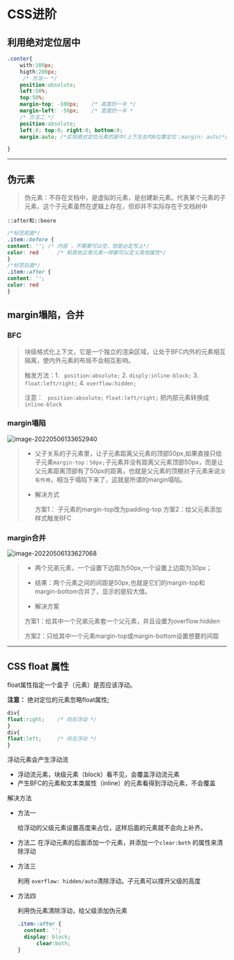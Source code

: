 # CSS进阶

## 利用绝对定位居中

```css
.conter{
    with:100px;
    higth:200px;
     /* 方法一 */
    position:absolute;
    left:50%;
    top:50%;
    margin-top: -100px;    /* ⾼度的⼀半 */
    margin-left: -50px;    /* 宽度的⼀半 *
    /* 方法二 */
    position:absolute;
    left:0; top:0; right:0; bottom:0;
   	margin:auto; /*实现绝对定位元素的居中(上下左右均0位置定位；margin: auto)*/

}
```

-----

## 伪元素

> 伪元素：不存在文档中，是虚拟的元素，是创建新元素。代表某个元素的子元素，这个子元素虽然在逻辑上存在，但却并不实际存在于文档树中

`::after和::beore`

```css
/*标签前面*/
.item::before {
content: ''; /* 内容 ，不需要可以空，但是必定写上*/
color: red		/* 和其他正常元素一样都可以定义其他属性*/
}
/*标签后面*/
.item::after {
content: '';
color: red
}
```

## margin塌陷，合并

### BFC

>块级格式化上下文，它是一个独立的渲染区域，让处于BFC内外的元素相互隔离，使内外元素的布局不会相互影响。
>
>触发方法：1. ` position:absolute;`	2. `disply:inline-block;`	3. `float:left/right;`	4. `overflow:hidden;`
>
>注意： ` position:absolute;`	`float:left/right;`	把内部元素转换成`inline-block`

### margin塌陷

![image-20220506133652940](https://picgo-fantasy06.oss-cn-guangzhou.aliyuncs.com/img/image-20220506133652940.png)

> - 父子关系的子元素里，让子元素距离父元素的顶部50px,如果直接只给子元素`margin-top：50px;`子元素并没有距离父元素顶部50px，而是让父元素距离顶部有了50px的距离，也就是父元素的顶棚对子元素来说`没有作用`，相当于塌陷下来了，这就是所谓的margin塌陷。
>
> - 解决方式
>
>   方案1： 子元素的margin-top改为padding-top
>   方案2：给父元素添加样式触发BFC

### margin合并

![image-20220506133627068](https://picgo-fantasy06.oss-cn-guangzhou.aliyuncs.com/img/image-20220506133627068.png)

>- 两个兄弟元素，一个设置下边距为50px,一个设置上边距为30px；
>
>- 结果：两个元素之间的间距是50px,也就是它们的margin-top和margin-bottom合并了，显示的是较大值。
>
>- 解决方案
>
>  方案1：给其中一个兄弟元素套一个父元素，并且设置为overflow:hidden
>
>  方案2：只给其中一个元素margin-top或margin-bottom设置想要的间距

---

## CSS float 属性

float属性指定一个盒子（元素）是否应该浮动。

**注意：** 绝对定位的元素忽略float属性;

```css
div{
float:right;	/* 向右浮动 */
}
div{
float:left;		/* 向左浮动 */
}
```

浮动元素会产生浮动流

- 浮动流元素，块级元素（block）看不见，会覆盖浮动流元素
- 产生BFC的元素和文本类属性（inline）的元素看得到浮动元素，不会覆盖

解决方法

- 方法一

  给浮动的父级元素设置高度来占位，这样后面的元素就不会向上补齐。

- 方法二
  在浮动元素的后面添加一个元素，并添加一个`clear:both` 的属性来清除浮动

- 方法三

  利用 `overflow: hidden/auto`清除浮动。子元素可以撑开父级的高度

- 方法四

  利用伪元素清除浮动，给父级添加伪元素
  
  ```css
  .item::after {
  	content: '';
  	display: block;
    	clear:both;
  }
  ```
  
  
  
  
